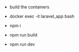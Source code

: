 - build the containers

- docker exec -it laravel_app bash

- npm i

- npm run build

- npm run dev

